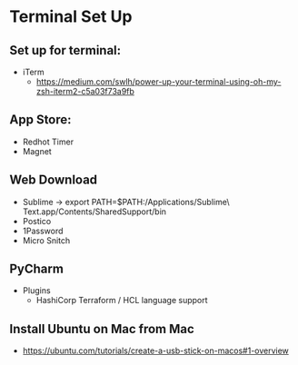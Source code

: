 # Terminal Set Up

## Set up for terminal:
* iTerm
  * https://medium.com/swlh/power-up-your-terminal-using-oh-my-zsh-iterm2-c5a03f73a9fb

## App Store:
* Redhot Timer
* Magnet

## Web Download
* Sublime -> export PATH=$PATH:/Applications/Sublime\ Text.app/Contents/SharedSupport/bin
* Postico
* 1Password
* Micro Snitch

## PyCharm
* Plugins
  * HashiCorp Terraform / HCL language support

## Install Ubuntu on Mac from Mac
* https://ubuntu.com/tutorials/create-a-usb-stick-on-macos#1-overview

